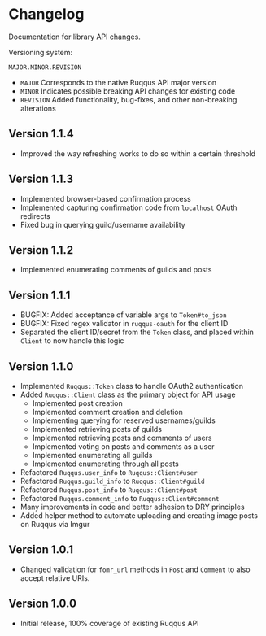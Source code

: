 # Changelog

Documentation for library API changes.

Versioning system:

`MAJOR.MINOR.REVISION`

* `MAJOR` Corresponds to the native Ruqqus API major version
* `MINOR` Indicates possible breaking API changes for existing code
* `REVISION` Added functionality, bug-fixes, and other non-breaking alterations

## Version 1.1.4

* Improved the way refreshing works to do so within a certain threshold

## Version 1.1.3

* Implemented browser-based confirmation process
* Implemented capturing confirmation code from `localhost`  OAuth redirects
* Fixed bug in querying guild/username availability

## Version 1.1.2

* Implemented enumerating comments of guilds and posts

## Version 1.1.1

* BUGFIX: Added acceptance of variable args to `Token#to_json`
* BUGFIX: Fixed regex validator in `ruqqus-oauth` for the client ID
* Separated the client ID/secret from the `Token` class, and placed within `Client` to now handle this logic

## Version 1.1.0

* Implemented `Ruqqus::Token` class to handle OAuth2 authentication
* Added `Ruqqus::Client` class as the primary object for API usage
    * Implemented post creation
    * Implemented comment creation and deletion
    * Implementing querying for reserved usernames/guilds
    * Implemented retrieving posts of guilds
    * Implemented retrieving posts and comments of users
    * Implemented voting on posts and comments as a user
    * Implemented enumerating all guilds
    * Implemented enumerating through all posts
* Refactored `Ruqqus.user_info` to `Ruqqus::Client#user`
* Refactored `Ruqqus.guild_info` to `Ruqqus::Client#guild`
* Refactored `Ruqqus.post_info` to `Ruqqus::Client#post`
* Refactored `Ruqqus.comment_info` to `Ruqqus::Client#comment`
* Many improvements in code and better adhesion to DRY principles
* Added helper method to automate uploading and creating image posts on Ruqqus via Imgur

## Version 1.0.1

* Changed validation for `fomr_url` methods in `Post` and `Comment` to also accept relative URIs.

## Version 1.0.0

* Initial release, 100% coverage of existing Ruqqus API
